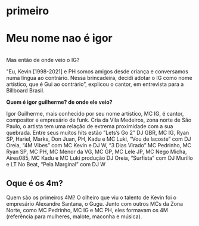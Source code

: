 # primeiro<!DOCTYPE html>
<html lang="en">
<head>
    <meta charset="UTF-8">
    <meta name="viewport" content="width=device-width, initial-scale=1.0">
    <title>Document</title>
</head>
<body>
<h1>  Meu nome nao é igor </h1>
    <img scr="mcig.jpeg">
<P>Mas então de onde veio o IG? </p>
<p>"Eu, Kevin [1998-2021] e PH somos amigos desde criança e conversamos numa língua ao contrário. Nessa brincadeira, decidi adotar o IG como nome artístico, que é Gui ao contrário”, explicou o cantor, em entrevista para a Billboard Brasil.</p>
<p><strong> Quem é igor guilherme? de onde ele veio?</strong><p>
  <p>Igor Guilherme, mais conhecido por seu nome artístico, MC IG, é cantor, compositor e empresário de funk.  Cria da Vila Medeiros, zona norte de São Paulo, o artista tem uma relação de extrema proximidade com a sua quebrada.  Entre seus muitos hits estão ”Lets’s Go 2” DJ GBR, MC IG, Ryan SP, Hariel, Marks, Don Juan, PH, Kadu e MC Luki,  “Vou de lacoste” com DJ Oreia, “4M Vibes” com MC Kevin e DJ W,  “3 Dias Virado” MC Pedrinho, MC Ryan SP, MC PH, MC Menor da VG, MC GP, MC Lele JP, MC Nego Micha, Aires085, MC Kadu e MC Luki  produção DJ Oreia, “Surfista” com DJ Murillo e LT No Beat, “Pela Marginal” com DJ W</p>
  <h2>Oque é os 4m?</h2>
  <p>Quem são os primeiros 4M? O olheiro que viu o talento de Kevin foi o empresário Alexandre Santana, o Gugu. Junto com outros MCs da Zona Norte, como MC Pedrinho, MC IG e MC PH, eles formavam os 4M (referência para mulheres, malote, maconha e música).</p>
</body>
</html>
